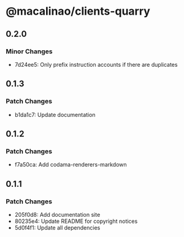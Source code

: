 # @macalinao/clients-quarry

## 0.2.0

### Minor Changes

- 7d24ee5: Only prefix instruction accounts if there are duplicates

## 0.1.3

### Patch Changes

- b1da1c7: Update documentation

## 0.1.2

### Patch Changes

- f7a50ca: Add codama-renderers-markdown

## 0.1.1

### Patch Changes

- 205f0d8: Add documentation site
- 80235e4: Update README for copyright notices
- 5d0f4f1: Update all dependencies
